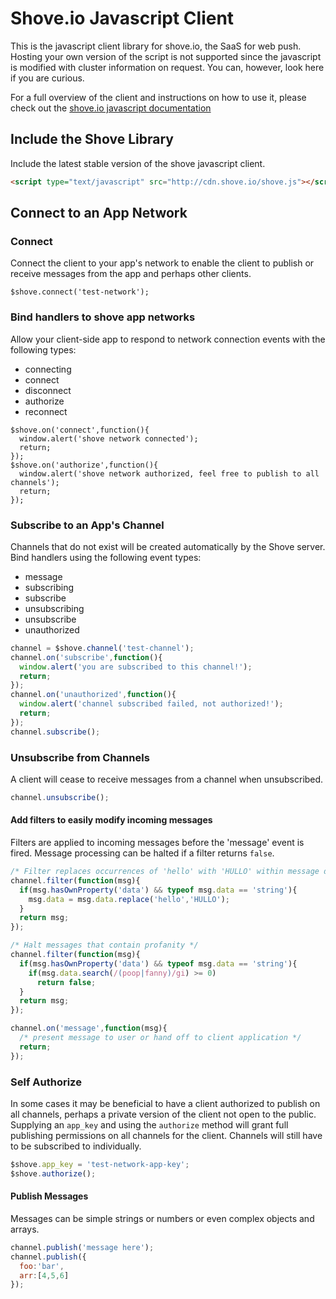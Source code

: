 # Shove.io Javascript Client

This is the javascript client library for shove.io, the SaaS for web push.  Hosting your own version of the script is not supported
since the javascript is modified with cluster information on request.  You can, however, look here if you are curious.

For a full overview of the client and instructions on how to use it,
please check out the [shove.io javascript documentation](http://shove.io/documentation/javascript_api)

## Include the Shove Library

Include the latest stable version of the shove javascript client.

```html
<script type="text/javascript" src="http://cdn.shove.io/shove.js"></script>
```

## Connect to an App Network

### Connect

Connect the client to your app's network to enable the client to publish or receive messages from the app and perhaps other clients.

```
$shove.connect('test-network');
```

### Bind handlers to shove app networks

Allow your client-side app to respond to network connection events with the following types:

+ connecting
+ connect
+ disconnect
+ authorize
+ reconnect

```
$shove.on('connect',function(){
  window.alert('shove network connected');
  return;
});
$shove.on('authorize',function(){
  window.alert('shove network authorized, feel free to publish to all channels');
  return;
});
```

### Subscribe to an App's Channel

Channels that do not exist will be created automatically by the Shove server.  Bind handlers using the following event types:

+ message
+ subscribing
+ subscribe
+ unsubscribing
+ unsubscribe
+ unauthorized

```javascript
channel = $shove.channel('test-channel');
channel.on('subscribe',function(){
  window.alert('you are subscribed to this channel!');
  return;
});
channel.on('unauthorized',function(){
  window.alert('channel subscribed failed, not authorized!');
  return;
});
channel.subscribe();
```

### Unsubscribe from Channels

A client will cease to receive messages from a channel when unsubscribed.

```javascript
channel.unsubscribe();
```

#### Add filters to easily modify incoming messages

Filters are applied to incoming messages before the 'message' event is fired.  Message processing can be halted if a filter returns `false`.

```javascript
/* Filter replaces occurrences of 'hello' with 'HULLO' within message data strings */
channel.filter(function(msg){
  if(msg.hasOwnProperty('data') && typeof msg.data == 'string'){
    msg.data = msg.data.replace('hello','HULLO');
  }
  return msg;
});

/* Halt messages that contain profanity */
channel.filter(function(msg){
  if(msg.hasOwnProperty('data') && typeof msg.data == 'string'){
    if(msg.data.search(/(poop|fanny)/gi) >= 0)
      return false;
  }
  return msg;
});

channel.on('message',function(msg){
  /* present message to user or hand off to client application */
  return;
});
```

### Self Authorize

In some cases it may be beneficial to have a client authorized to publish on all channels, perhaps a private version of the client not open to the public.  Supplying an `app_key` and using the `authorize` method will grant full publishing permissions on all channels for the client.  Channels will still have to be subscribed to individually.

```javascript
$shove.app_key = 'test-network-app-key';
$shove.authorize();
```

#### Publish Messages

Messages can be simple strings or numbers or even complex objects and arrays.

```javascript
channel.publish('message here');
channel.publish({
  foo:'bar',
  arr:[4,5,6]
});
```